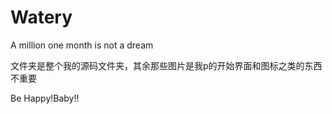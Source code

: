# Watery
A million one month is not a dream

文件夹是整个我的源码文件夹，其余那些图片是我p的开始界面和图标之类的东西不重要

Be Happy!Baby!!

